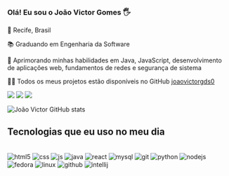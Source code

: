 ### Olá! Eu sou o João Victor Gomes 🖐️

📍 Recife, Brasil

📚 Graduando em Engenharia da Software

🌱 Aprimorando minhas habilidades em Java, JavaScript, desenvolvimento de aplicações web, fundamentos de redes e segurança de sistema

👨‍💻 Todos os meus projetos estão disponíveis no GitHub <a href="https://github.com/joaovictorgds0?tab=repositories&q=&type=public&language=&sort=" target="_blank" > joaovictorgds0 </a>




<div>
<a href="https://instagram.com/joaovictorgds_" target="_blank"><img src="https://img.shields.io/badge/-Instagram-%23E4405F?style=for-the-badge&logo=instagram&logoColor=white" target="_blank"></a>
<a href = "mailto:joaovictor.gomds@gmail.com"><img src="https://img.shields.io/badge/-Gmail-%23333?style=for-the-badge&logo=gmail&logoColor=white" target="_blank"></a>
<a href="https://www.linkedin.com/in/joão-victor-gomes-da-silva-17aa68232" target="_blank"><img src="https://img.shields.io/badge/-LinkedIn-%230077B5?style=for-the-badge&logo=linkedin&logoColor=white" target="_blank"></a> 
</div>

![João Victor GitHub stats](https://github-readme-stats.vercel.app/api?username=joaovictorgds0&show_icons=true&theme=dracula)

## Tecnologias que eu uso no meu dia

<div style="display: inline_block"><br/>
  <img align="center" alt="html5" src="https://img.shields.io/badge/HTML5-E34F26?style=for-the-badge&logo=html5&logoColor=white" />
  <img align="center" alt="css" src="https://img.shields.io/badge/CSS3-1572B6?style=for-the-badge&logo=css3&logoColor=white" />
  <img align="center" alt="js" src="https://img.shields.io/badge/JavaScript-F7DF1E?style=for-the-badge&logo=javascript&logoColor=black" />
  <img align="center" alt="java"src="https://img.shields.io/badge/java-%23ED8B00.svg?style=for-the-badge&logo=openjdk&logoColor=white"/>
  <img align="center" alt="react"src="https://img.shields.io/badge/React-20232A?style=for-the-badge&logo=react&logoColor=61DAFB" />
  <img align="center" alt="mysql"src="https://img.shields.io/badge/MySQL-00000F?style=for-the-badge&logo=mysql&logoColor=white" />
  <img align="center" alt="git"src="https://img.shields.io/badge/GIT-E44C30?style=for-the-badge&logo=git&logoColor=white" />
  <img align="center" alt="python"src="https://img.shields.io/badge/Python-14354C?style=for-the-badge&logo=python&logoColor=white" />
  <img align="center" alt="nodejs"src="https://img.shields.io/badge/Node.js-43853D?style=for-the-badge&logo=node.js&logoColor=white" />
  <img align="center" alt="fedora"src="https://img.shields.io/badge/Fedora-294172?style=for-the-badge&logo=fedora&logoColor=white" />
  <img align="center" alt="linux"src="https://img.shields.io/badge/Linux-FCC624?style=for-the-badge&logo=linux&logoColor=black" />
  <img align="center" alt="github"src="https://img.shields.io/badge/GitHub-100000?style=for-the-badge&logo=github&logoColor=white" />
  <img align="center" alt="intellij"src="https://img.shields.io/badge/IntelliJ_IDEA-000000.svg?style=for-the-badge&logo=intellij-idea&logoColor=white" />



</div>
